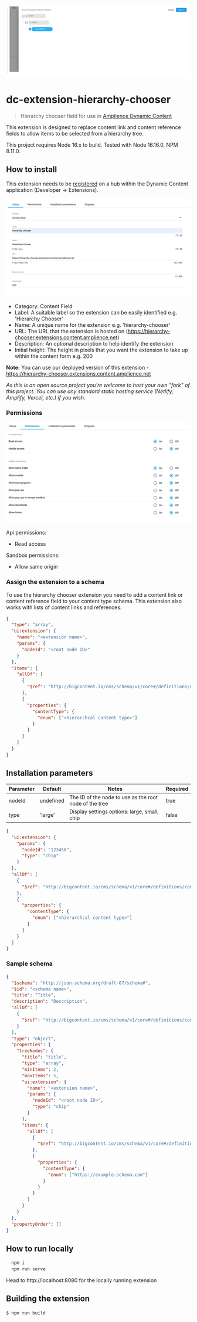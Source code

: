 ![Amplience Dynamic Content Hierarchy Chooser Extension](screenshot.png)

# dc-extension-hierarchy-chooser

> Hierarchy chooser field for use in [Amplience Dynamic Content](https://amplience.com/dynamic-content)

This extension is designed to replace content link and content reference fields to allow items to be selected from a hierarchy tree.

This project requires Node 16.x to build. Tested with Node 16.16.0, NPM 8.11.0.

## How to install

This extension needs to be [registered](https://amplience.com/docs/development/registeringextensions.html) on a hub within the Dynamic Content application (Developer -> Extensions).

![Installation](installation.png)

- Category: Content Field
- Label: A suitable label so the extension can be easily identified e.g. 'Hierarchy Chooser'
- Name: A unique name for the extension e.g. 'hierarchy-chooser'
- URL: The URL that the extension is hosted on (https://hierarchy-chooser.extensions.content.amplience.net)
- Description: An optional description to help identify the extension
- Initial height: The height in pixels that you want the extension to take up within the content form e.g. 200

**Note:** You can use our deployed version of this extension - https://hierarchy-chooser.extensions.content.amplience.net

_As this is an open source project you're welcome to host your own "fork" of this project. You can use any standard static hosting service (Netlify, Amplify, Vercel, etc.) if you wish._

### Permissions

![Permissions](permissions.png)

Api permissions:

- Read access

Sandbox permissions:

- Allow same origin

### Assign the extension to a schema

To use the hierarchy chooser extension you need to add a content link or content reference field to your content type schema. This extension also works with lists of content links and references.

```json
{
  "type": "array",
  "ui:extension": {
    "name": "<extension name>",
    "params": {
      "nodeId": "<root node ID>"
    }
  },
  "items": {
    "allOf": [
      {
        "$ref": "http://bigcontent.io/cms/schema/v1/core#/definitions/content-link"
      },
      {
        "properties": {
          "contentType": {
            "enum": ["<hierarchcal content type>"]
          }
        }
      }
    ]
  }
}
```

## Installation parameters

| Parameter | Default   | Notes                                                  | Required |
| --------- | --------- | ------------------------------------------------------ | -------- |
| nodeId    | undefined | The ID of the node to use as the root node of the tree | true     |
| type      | 'large'   | Display settings options: large, small, chip           | false    |

```json
{
  "ui:extension": {
    "params": {
      "nodeId": "123456",
      "type": "chip"
    }
  },
  "allOf": [
    {
      "$ref": "http://bigcontent.io/cms/schema/v1/core#/definitions/content-reference"
    },
    {
      "properties": {
        "contentType": {
          "enum": ["<hierarchcal content type>"]
        }
      }
    }
  ]
}
```

### Sample schema

```json
{
  "$schema": "http://json-schema.org/draft-07/schema#",
  "$id": "<schema name>",
  "title": "Title",
  "description": "Description",
  "allOf": [
    {
      "$ref": "http://bigcontent.io/cms/schema/v1/core#/definitions/content"
    }
  ],
  "type": "object",
  "properties": {
    "treeNodes": {
      "title": "title",
      "type": "array",
      "minItems": 2,
      "maxItems": 5,
      "ui:extension": {
        "name": "<extension name>",
        "params": {
          "nodeId": "<root node ID>",
          "type": "chip"
        }
      },
      "items": {
        "allOf": [
          {
            "$ref": "http://bigcontent.io/cms/schema/v1/core#/definitions/content-link"
          },
          {
            "properties": {
              "contentType": {
                "enum": ["https://example.schema.com"]
              }
            }
          }
        ]
      }
    }
  },
  "propertyOrder": []
}
```

## How to run locally

```bash
  npm i
  npm run serve
```

Head to http://localhost:8080 for the locally running extension

## Building the extension

```bash
$ npm run build
```
